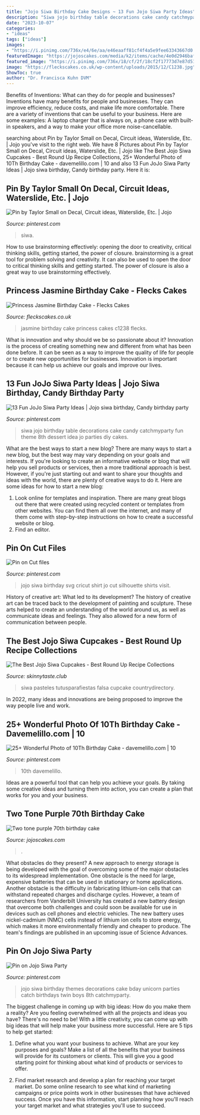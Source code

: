 ```yaml
---
title: "Jojo Siwa Birthday Cake Designs ~ 13 Fun Jojo Siwa Party Ideas"
description: "Siwa jojo birthday table decorations cake candy catchmyparty fun theme 8th dessert idea jo parties diy cakes"
date: "2023-10-07"
categories:
- "ideas"
tags: ["ideas"]
images:
- "https://i.pinimg.com/736x/e4/6e/aa/e46eaaff81cf4f4a5e9fee63343667d0.jpg"
featuredImage: "https://jojoscakes.com/media/k2/items/cache/4e0d2946bafc44e656cf2886c0b75bb2_M.jpg"
featured_image: "https://i.pinimg.com/736x/18/cf/2f/18cf2f17773d7e87d5120ac11dee7f7d.jpg"
image: "https://fleckscakes.co.uk/wp-content/uploads/2015/12/C1238.jpg"
ShowToc: true
author: "Dr. Francisca Kuhn DVM"
---
```



Benefits of Inventions: What can they do for people and businesses?
Inventions have many benefits for people and businesses. They can improve efficiency, reduce costs, and make life more comfortable. There are a variety of inventions that can be useful to your business. Here are some examples: A laptop charger that is always on, a phone case with built-in speakers, and a way to make your office more noise-cancellable.

	

		
searching about Pin by Taylor Small on Decal, Circuit ideas, Waterslide, Etc. | Jojo you've visit to the right web. We have 8 Pictures about Pin by Taylor Small on Decal, Circuit ideas, Waterslide, Etc. | Jojo like The Best Jojo Siwa Cupcakes - Best Round Up Recipe Collections, 25+ Wonderful Photo of 10Th Birthday Cake - davemelillo.com | 10 and also 13 Fun JoJo Siwa Party Ideas | Jojo siwa birthday, Candy birthday party. Here it is:
		
    
## Pin By Taylor Small On Decal, Circuit Ideas, Waterslide, Etc. | Jojo

<img loading=lazy src="https://i.pinimg.com/736x/bf/1f/79/bf1f79e3f7cf60784322cda987e0db2e.jpg" onerror="this.onerror=null;this.src='https://tse2.mm.bing.net/th?id=OIP.UNAvK-zcwGNmu4ekSzZz3AHaF5&amp;pid=15.1';" alt="Pin by Taylor Small on Decal, Circuit ideas, Waterslide, Etc. | Jojo">

_Source: pinterest.com_

>siwa. 

	

How to use brainstorming effectively: opening the door to creativity, critical thinking skills, getting started, the power of closure.
brainstorming is a great tool for problem solving and creativity. It can also be used to open the door to critical thinking skills and getting started. The power of closure is also a great way to use brainstorming effectively.

    
## Princess Jasmine Birthday Cake - Flecks Cakes

<img loading=lazy src="https://fleckscakes.co.uk/wp-content/uploads/2015/12/C1238.jpg" onerror="this.onerror=null;this.src='https://tse2.mm.bing.net/th?id=OIP.IEkrk-0QAoztmyA3cmW-AAHaHa&amp;pid=15.1';" alt="Princess Jasmine Birthday Cake - Flecks Cakes">

_Source: fleckscakes.co.uk_

>jasmine birthday cake princess cakes c1238 flecks. 

	

What is innovation and why should we be so passionate about it?
Innovation is the process of creating something new and different from what has been done before. It can be seen as a way to improve the quality of life for people or to create new opportunities for businesses. Innovation is important because it can help us achieve our goals and improve our lives.

    
## 13 Fun JoJo Siwa Party Ideas | Jojo Siwa Birthday, Candy Birthday Party

<img loading=lazy src="https://i.pinimg.com/736x/e4/6e/aa/e46eaaff81cf4f4a5e9fee63343667d0.jpg" onerror="this.onerror=null;this.src='https://tse2.mm.bing.net/th?id=OIP.HwzYc8tuD1eQNQFw89WGOQHaLE&amp;pid=15.1';" alt="13 Fun JoJo Siwa Party Ideas | Jojo siwa birthday, Candy birthday party">

_Source: pinterest.com_

>siwa jojo birthday table decorations cake candy catchmyparty fun theme 8th dessert idea jo parties diy cakes. 

	

What are the best ways to start a new blog?
There are many ways to start a new blog, but the best way may vary depending on your goals and interests. If you're looking to create an informative website or blog that will help you sell products or services, then a more traditional approach is best. However, if you're just starting out and want to share your thoughts and ideas with the world, there are plenty of creative ways to do it. Here are some ideas for how to start a new blog: 
1. Look online for templates and inspiration. There are many great blogs out there that were created using recycled content or templates from other websites. You can find them all over the internet, and many of them come with step-by-step instructions on how to create a successful website or blog. 
2. Find an editor.

    
## Pin On Cut Files

<img loading=lazy src="https://i.pinimg.com/736x/18/cf/2f/18cf2f17773d7e87d5120ac11dee7f7d.jpg" onerror="this.onerror=null;this.src='https://tse2.mm.bing.net/th?id=OIP.xEAsQuf7-SNm6DuUMjOl3wHaFt&amp;pid=15.1';" alt="Pin on Cut files">

_Source: pinterest.com_

>jojo siwa birthday svg cricut shirt jo cut silhouette shirts visit. 

	

History of creative art: What led to its development?
The history of creative art can be traced back to the development of painting and sculpture. These arts helped to create an understanding of the world around us, as well as communicate ideas and feelings. They also allowed for a new form of communication between people.

    
## The Best Jojo Siwa Cupcakes - Best Round Up Recipe Collections

<img loading=lazy src="https://skinnytaste.club/wp-content/uploads/2019/09/jojo-siwa-cupcakes-fresh-the-25-best-jojo-siwa-birthday-ideas-on-pinterest-of-jojo-siwa-cupcakes.jpg" onerror="this.onerror=null;this.src='https://tse1.mm.bing.net/th?id=OIP.91eP19CAcl4SqEnzgJy3AAHaNL&amp;pid=15.1';" alt="The Best Jojo Siwa Cupcakes - Best Round Up Recipe Collections">

_Source: skinnytaste.club_

>siwa pasteles tutusparafiestas falsa cupcake countrydirectory. 

	

In 2022, many ideas and innovations are being proposed to improve the way people live and work.

    
## 25+ Wonderful Photo Of 10Th Birthday Cake - Davemelillo.com | 10

<img loading=lazy src="https://i.pinimg.com/originals/09/72/6d/09726d24d08a0ba533159c41dd2521e8.jpg" onerror="this.onerror=null;this.src='https://tse2.mm.bing.net/th?id=OIP.MQisplS93ytDUKymL9oIOQHaLm&amp;pid=15.1';" alt="25+ Wonderful Photo of 10Th Birthday Cake - davemelillo.com | 10">

_Source: pinterest.com_

>10th davemelillo. 

	

Ideas are a powerful tool that can help you achieve your goals. By taking some creative ideas and turning them into action, you can create a plan that works for you and your business.

    
## Two Tone Purple 70th Birthday Cake

<img loading=lazy src="https://jojoscakes.com/media/k2/items/cache/4e0d2946bafc44e656cf2886c0b75bb2_M.jpg" onerror="this.onerror=null;this.src='https://tse4.mm.bing.net/th?id=OIP.bfr9HuDjCtZXbDskgbi8EgAAAA&amp;pid=15.1';" alt="Two tone purple 70th birthday cake">

_Source: jojoscakes.com_

>. 

	

What obstacles do they present?
A new approach to energy storage is being developed with the goal of overcoming some of the major obstacles to its widespread implementation. One obstacle is the need for large, expensive batteries that can be used in stationary or home applications. Another obstacle is the difficulty in fabricating lithium-ion cells that can withstand repeated charges and discharge cycles. However, a team of researchers from Vanderbilt University has created a new battery design that overcome both challenges and could soon be available for use in devices such as cell phones and electric vehicles. The new battery uses nickel-cadmium (NMC) cells instead of lithium ion cells to store energy, which makes it more environmentally friendly and cheaper to produce. The team's findings are published in an upcoming issue of Science Advances.

    
## Pin On Jojo Siwa Party

<img loading=lazy src="https://i.pinimg.com/736x/f9/89/76/f989760661807797b21d9375e5750ebd.jpg" onerror="this.onerror=null;this.src='https://tse2.mm.bing.net/th?id=OIP.0JumnmeijmvU6qElKL1tmAHaJ3&amp;pid=15.1';" alt="Pin on Jojo Siwa Party">

_Source: pinterest.com_

>jojo siwa birthday themes decorations cake bday unicorn parties catch birthdays twin boys 8th catchmyparty. 

	

The biggest challenge in coming up with big ideas: How do you make them a reality?
Are you feeling overwhelmed with all the projects and ideas you have? There's no need to be! With a little creativity, you can come up with big ideas that will help make your business more successful. Here are 5 tips to help get started: 
1. Define what you want your business to achieve. What are your key purposes and goals? Make a list of all the benefits that your business will provide for its customers or clients. This will give you a good starting point for thinking about what kind of products or services to offer. 

2. Find market research and develop a plan for reaching your target market. Do some online research to see what kind of marketing campaigns or price points work in other businesses that have achieved success. Once you have this information, start planning how you'll reach your target market and what strategies you'll use to succeed.

